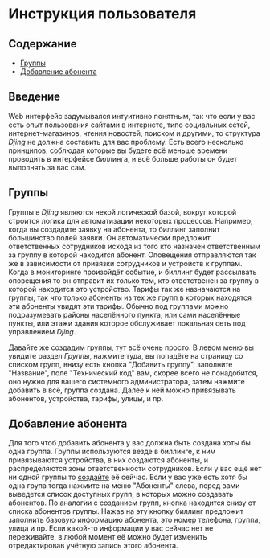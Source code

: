 # Инструкция пользователя
## Содержание
* [Группы](#Группы)
* [Добавление абонента](#Добавление-абонента)

## Введение
Web интерфейс задумывался интуитивно понятным, так что если у вас есть опыт пользования сайтами в интернете,
типо социальных сетей, интернет-магазинов, чтения новостей, поиском и другими, то структура *Djing* не должна
составить для вас проблему. Есть всего несколько принципов, соблюдая которые вы будете всё меньше времени проводить
в интерфейсе биллинга, и всё больше работы он будет выполнять за вас сам.

## Группы
Группы в *Djing* являются некой логической базой, вокруг которой строится логика для автоматизации некоторых процессов.
Например, когда вы создадите заявку на абонента, то биллинг заполнит большинство полей заявки. Он автоматически
предложит ответственных сотрудников исходя из того кто назначен ответственным за группу в которой находится абонент.
Оповещения отправляются так же в зависимости от привязки сотрудников и устройств к группам. Когда в мониторинге
произойдёт событие, и биллинг будет рассылвать оповещения то он отправит их только тем, кто ответственен за группу
в которой находится это устройство. Тарифы так же назначаются на группы, так что только абоненты из тех же
групп в которых находятся эти абоненты увидят эти тарифы. Обычно под группами можно подразумевать районы населённого
пункта, или сами населённые пункты, или этажи здания которое обслуживает локальная сеть под управлением *Djing*.

Давайте же создадим группы, тут всё очень просто. В левом меню вы увидите раздел *Группы*, нажмите туда, вы попадёте
на страницу со списком групп, внизу есть кнопка "Добавить группу", заполните "Название", поле "Технический код" вам,
скорее всего не понадобится, оно нужно для вашего системного администратора, затем нажмите добавить в всё, группа создана.
Далее к ней можно привязывать абонентов, устройства, тарифы, улицы, и пр.

## Добавление абонента
Для того чтоб добавить абонента у вас должна быть создана хоты бы одна группа. Группы используются везде в биллинге,
к ним привязываются устройства, в них создаются абоненты, и распределяются зоны ответственности сотрудников. Если у вас
ещё нет ни одной группы то [создайте](#Группы) её сейчас. Если у вас уже есть хотя бы одна група тогда
нажмите на меню "Абоненты" слева, перед вами выведется список доступных групп, в которых можно создавать абонентов.
По аналогии с созданием групп, кнопка находится снизу от списка абонентов группы. Нажав на эту кнопку биллинг предложит
заполнить базовую информацию абонента, это номер телефона, группа, улица и пр. Если какой-то информации у вас сейчас нет
не переживайте, в любой момент её можно будет изменить отредактировав учётную запись этого абонента.